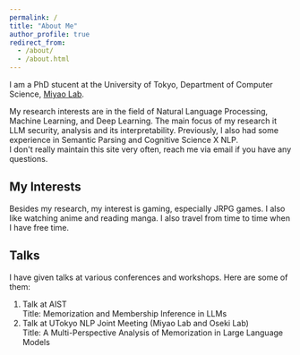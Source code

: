 ```yaml
---
permalink: /
title: "About Me"
author_profile: true
redirect_from: 
  - /about/
  - /about.html
---
```




I am a PhD stucent at the University of Tokyo, Department of Computer Science, [Miyao Lab](https://mynlp.is.s.u-tokyo.ac.jp/ja/index).  
 
My research interests are in the field of Natural Language Processing, Machine Learning, and Deep Learning. The main focus of my research it LLM security, analysis and its interpretability. Previously, I also had some experience in Semantic Parsing and Cognitive Science X NLP.  
I don't really maintain this site very often, reach me via email if you have any questions.

My Interests
------
Besides my research, my interest is gaming, especially JRPG games. 
I also like watching anime and reading manga. I also travel from time to time when I have free time.  

Talks
------
I have given talks at various conferences and workshops. Here are some of them:
1. Talk at AIST  
    Title: Memorization and Membership Inference in LLMs
2. Talk at UTokyo NLP Joint Meeting (Miyao Lab and Oseki Lab)  
    Title: A Multi-Perspective Analysis of Memorization in Large Language Models

